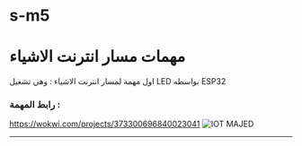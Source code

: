# s-m5
# مهمات مسار انترنت الاشياء 
اول مهمة لمسار انترنت الاشياء : وهي تشغيل LED بواسطه ESP32 
### رابط المهمة :
https://wokwi.com/projects/373300696840023041
![IOT MAJED](https://github.com/maged0707/s-m5/assets/141698731/7927f2be-9aa2-40b5-b84b-17b8ddf24e30)

--------------------------------
